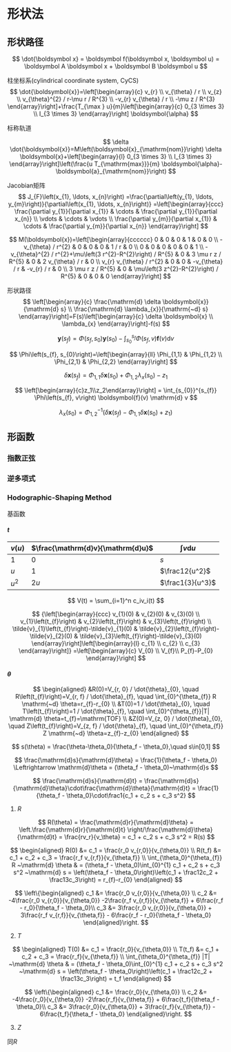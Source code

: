 # 形状法

## 形状路径

$$
\dot{\boldsymbol x} = \boldsymbol f(\boldsymbol x, \boldsymbol u) = \boldsymbol A \boldsymbol x + \boldsymbol B \boldsymbol u
$$

柱坐标系(cylindrical coordinate system, CyCS)
$$
\dot{\boldsymbol{x}}=\left[\begin{array}{c}
v_{r} \\
v_{\theta} / r \\
v_{z} \\
v_{\theta}^{2} / r-\mu r / R^{3} \\
-v_{r} v_{\theta} / r \\
-\mu z / R^{3}
\end{array}\right]+\frac{T_{\max } u}{m}\left[\begin{array}{c}
0_{3 \times 3} \\
I_{3 \times 3}
\end{array}\right] \boldsymbol{\alpha}
$$

标称轨道

$$
\delta \dot{\boldsymbol{x}}=M\left(\boldsymbol{x}_{\mathrm{nom}}\right) \delta \boldsymbol{x}+\left[\begin{array}{l}
0_{3 \times 3} \\
I_{3 \times 3}
\end{array}\right]\left(\frac{u T_{\mathrm{max}}}{m} \boldsymbol{\alpha}-\boldsymbol{a}_{\mathrm{nom}}\right)
$$

Jacobian矩阵
$$
J_{F}\left(x_{1}, \ldots, x_{n}\right) =\frac{\partial\left(y_{1}, \ldots, y_{m}\right)}{\partial\left(x_{1}, \ldots, x_{n}\right)}
=\left[\begin{array}{ccc}
\frac{\partial y_{1}}{\partial x_{1}} & \cdots & \frac{\partial y_{1}}{\partial x_{n}} \\
\vdots & \cdots & \vdots \\
\frac{\partial y_{m}}{\partial x_{1}} & \cdots & \frac{\partial y_{m}}{\partial x_{n}}
\end{array}\right]
$$

$$
M(\boldsymbol{x})=\left[\begin{array}{cccccc}
0 & 0 & 0 & 1 & 0 & 0 \\
-v_{\theta} / r^{2} & 0 & 0 & 0 & 1 / r & 0 \\
0 & 0 & 0 & 0 & 0 & 1 \\
-v_{\theta}^{2} / r^{2}+\mu\left(3 r^{2}-R^{2}\right) / R^{5} & 0 & 3 \mu r z / R^{5} & 0 & 2 v_{\theta} / r & 0 \\
v_{r} v_{\theta} / r^{2} & 0 & 0 & -v_{\theta} / r & -v_{r} / r & 0 \\
3 \mu r z / R^{5} & 0 & \mu\left(3 z^{2}-R^{2}\right) / R^{5} & 0 & 0 & 0
\end{array}\right]
$$

形状路径
$$
\left[\begin{array}{c}
\frac{\mathrm{d} \delta \boldsymbol{x}}{\mathrm{d} s} \\
\frac{\mathrm{d} \lambda_{x}}{\mathrm{~d} s}
\end{array}\right]=F(s)\left[\begin{array}{c}
\delta \boldsymbol{x} \\
\lambda_{x}
\end{array}\right]-f(s)
$$

$$
\boldsymbol{y}\left(s_{f}\right)=\Phi\left(s_{f}, s_{0}\right) \boldsymbol{y}\left(s_{0}\right)-\int_{s_{0}}^{s_{f}} \Phi\left(s_{f}, v\right) \boldsymbol{f}(v) \mathrm{d} v
$$

$$
\Phi\left(s_{f}, s_{0}\right)=\left[\begin{array}{ll}
\Phi_{1,1} & \Phi_{1,2} \\
\Phi_{2,1} & \Phi_{2,2}
\end{array}\right]
$$

$$
\delta \boldsymbol{x}\left(s_{f}\right)=\Phi_{1,1} \delta \boldsymbol{x}\left(s_{0}\right)+\Phi_{1,2} \lambda_{x}\left(s_{0}\right)-z_{1}
$$

$$
\left[\begin{array}{c}z_1\\z_2\end{array}\right] = \int_{s_{0}}^{s_{f}} \Phi\left(s_{f}, v\right) \boldsymbol{f}(v) \mathrm{d} v
$$

$$
\lambda_{x}\left(s_{0}\right)=\Phi_{1,2}^{-1}\left(\delta \boldsymbol{x}\left(s_{f}\right)-\Phi_{1,1} \delta \boldsymbol{x}\left(s_{0}\right)+z_{1}\right)
$$

## 形函数

### 指数正弦

### 逆多项式

### Hodographic-Shaping Method

基函数

#### $t$

| $v(u)$ | $\frac{\mathrm{d}v}{\mathrm{d}u}$ | $\int v\mathrm{d}u$ |
| ------ | --------------------------------- | ------------------- |
| $1$    | $0$                               | $s$                 |
| $u$    | $1$                               | $\frac12{u^2}$      |
| $u^2$  | $2u$                              | $\frac1{3}{u^3}$    |

$$
V(t) = \sum_{i=1}^n c_iv_i(t)
$$

$$
{\left[\begin{array}{ccc}
v_{1}(0) & v_{2}(0) & v_{3}(0) \\
v_{1}\left(t_{f}\right) & v_{2}\left(t_{f}\right) & v_{3}\left(t_{f}\right) \\
\tilde{v}_{1}\left(t_{f}\right)-\tilde{v}_{1}(0) & \tilde{v}_{2}\left(t_{f}\right)-\tilde{v}_{2}(0) & \tilde{v}_{3}\left(t_{f}\right)-\tilde{v}_{3}(0)
\end{array}\right]\left[\begin{array}{l}
c_{1} \\
c_{2} \\
c_{3}
\end{array}\right]}
=\left[\begin{array}{c}
V_{0} \\
V_{f}\\
P_{f}-P_{0}
\end{array}\right]
$$

#### $\theta$

$$
\begin{aligned}
&R(0)=V_{r, 0} / \dot{\theta}_{0}, \quad R\left(t_{f}\right)=V_{r, f} / \dot{\theta}_{f}, \quad \int_{0}^{\theta_{f}} R \mathrm{~d} \theta=r_{f}-r_{0} \\
&T(0)=1 / \dot{\theta}_{0}, \quad T\left(t_{f}\right)=1 / \dot{\theta}_{f}, \quad \int_{0}^{\theta_{f}}|T| \mathrm{d} \theta=t_{f}=\mathrm{TOF} \\
&Z(0)=V_{z, 0} / \dot{\theta}_{0}, \quad Z\left(t_{f}\right)=V_{z, f} / \dot{\theta}_{f}, \quad \int_{0}^{\theta_{f}} Z \mathrm{~d} \theta=z_{f}-z_{0}
\end{aligned}
$$

$$
s(\theta) = \frac{\theta-\theta_0}{\theta_f - \theta_0},\quad s\in[0,1]
$$

$$
\frac{\mathrm{d}s}{\mathrm{d}\theta} = \frac{1}{\theta_f - \theta_0}
\Leftrightarrow \mathrm{d}\theta = (\theta_f - \theta_0)~\mathrm{d}s
$$

$$
\frac{\mathrm{d}s}{\mathrm{d}t} = \frac{\mathrm{d}s}{\mathrm{d}\theta}\cdot\frac{\mathrm{d}\theta}{\mathrm{d}t} = \frac{1}{\theta_f - \theta_0}\cdot\frac1{c_1 + c_2 s + c_3 s^2}
$$

1. $R$

$$
R(\theta) = \frac{\mathrm{d}r}{\mathrm{d}\theta} = \left.\frac{\mathrm{d}r}{\mathrm{d}t} \right/\frac{\mathrm{d}\theta}{\mathrm{d}t} = \frac{rv_r}{v_\theta} = c_1 + c_2 s + c_3 s^2 = R(s)
$$

$$
\begin{aligned}
	R(0) &= c_1 = \frac{r_0 v_{r,0}}{v_{\theta,0}} \\
	R(t_f) &= c_1 + c_2 + c_3 = \frac{r_f v_{r,f}}{v_{\theta,f}} \\
	\int_{\theta_0}^{\theta_{f}} R ~\mathrm{d} \theta & = (\theta_f - \theta_0)\int_{0}^{1} c_1 + c_2 s + c_3 s^2 ~\mathrm{d} s = \left(\theta_f - \theta_0\right)\left(c_1 + \frac12c_2 + \frac13c_3\right) = r_{f}-r_{0}
\end{aligned}
$$

$$
\left\{\begin{aligned}
	c_1 &= \frac{r_0 v_{r,0}}{v_{\theta,0}} \\
	c_2 &= -4\frac{r_0 v_{r,0}}{v_{\theta,0}} -2\frac{r_f v_{r,f}}{v_{\theta,f}} + 6\frac{r_f - r_0}{\theta_f - \theta_0}\\
	c_3 &= 3\frac{r_0 v_{r,0}}{v_{\theta,0}} + 3\frac{r_f v_{r,f}}{v_{\theta,f}} - 6\frac{r_f - r_0}{\theta_f - \theta_0}
\end{aligned}\right.
$$

2. $T$

$$
\begin{aligned}
	T(0) &= c_1 = \frac{r_0}{v_{\theta,0}} \\
	T(t_f) &= c_1 + c_2 + c_3 = \frac{r_f}{v_{\theta,f}} \\
	\int_{\theta_0}^{\theta_{f}} |T| ~\mathrm{d} \theta & = (\theta_f - \theta_0)\int_{0}^{1} c_1 + c_2 s + c_3 s^2 ~\mathrm{d} s = \left(\theta_f - \theta_0\right)\left(c_1 + \frac12c_2 + \frac13c_3\right) = t_f
\end{aligned}
$$

$$
\left\{\begin{aligned}
	c_1 &= \frac{r_0}{v_{\theta,0}} \\
	c_2 &= -4\frac{r_0}{v_{\theta,0}} -2\frac{r_f}{v_{\theta,f}} + 6\frac{t_f}{\theta_f - \theta_0}\\
	c_3 &= 3\frac{r_0}{v_{\theta,0}} + 3\frac{r_f}{v_{\theta,f}} - 6\frac{t_f}{\theta_f - \theta_0}
\end{aligned}\right.
$$

3. $Z$

同$R$
